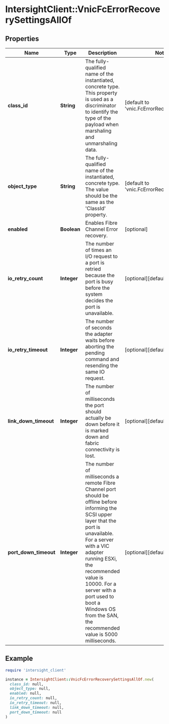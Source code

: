 # IntersightClient::VnicFcErrorRecoverySettingsAllOf

## Properties

| Name | Type | Description | Notes |
| ---- | ---- | ----------- | ----- |
| **class_id** | **String** | The fully-qualified name of the instantiated, concrete type. This property is used as a discriminator to identify the type of the payload when marshaling and unmarshaling data. | [default to &#39;vnic.FcErrorRecoverySettings&#39;] |
| **object_type** | **String** | The fully-qualified name of the instantiated, concrete type. The value should be the same as the &#39;ClassId&#39; property. | [default to &#39;vnic.FcErrorRecoverySettings&#39;] |
| **enabled** | **Boolean** | Enables Fibre Channel Error recovery. | [optional] |
| **io_retry_count** | **Integer** | The number of times an I/O request to a port is retried because the port is busy before the system decides the port is unavailable. | [optional][default to 8] |
| **io_retry_timeout** | **Integer** | The number of seconds the adapter waits before aborting the pending command and resending the same IO request. | [optional][default to 5] |
| **link_down_timeout** | **Integer** | The number of milliseconds the port should actually be down before it is marked down and fabric connectivity is lost. | [optional][default to 30000] |
| **port_down_timeout** | **Integer** | The number of milliseconds a remote Fibre Channel port should be offline before informing the SCSI upper layer that the port is unavailable. For a server with a VIC adapter running ESXi, the recommended value is 10000. For a server with a port used to boot a Windows OS from the SAN, the recommended value is 5000 milliseconds. | [optional][default to 10000] |

## Example

```ruby
require 'intersight_client'

instance = IntersightClient::VnicFcErrorRecoverySettingsAllOf.new(
  class_id: null,
  object_type: null,
  enabled: null,
  io_retry_count: null,
  io_retry_timeout: null,
  link_down_timeout: null,
  port_down_timeout: null
)
```

